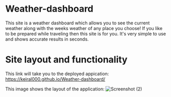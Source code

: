 # Weather-dashboard
This site is a weather dashboard which allows you to see the current weather along with the weeks weather of any place you choose! If you like to be prepared while traveling then this site is for you. It's very simple to use and shows accurate results in seconds.

# Site layout and functionality
This link will take you to the deployed appication: https://keiral000.github.io/Weather-dashboard/

This image shows the layout of the application:
![Screenshot (2)](https://user-images.githubusercontent.com/104457102/177408415-1b22d682-1cb2-430c-9cff-9af98df04dc3.png)
